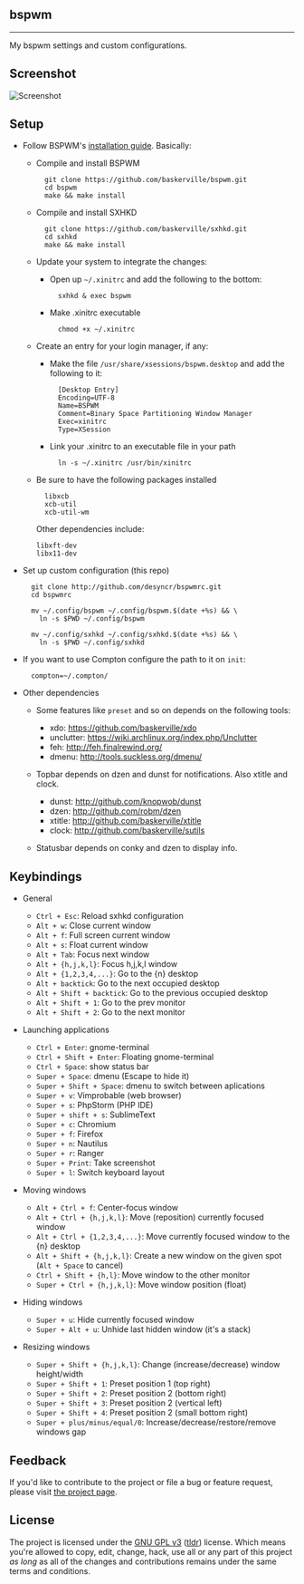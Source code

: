## bspwm
---

My bspwm settings and custom configurations.

## Screenshot

![Screenshot](https://github.com/desyncr/bspwmrc/blob/master/screenshot.png?raw=true)

## Setup

* Follow BSPWM's [installation guide](https://github.com/windelicato/dotfiles/wiki/bspwm-for-dummies). Basically:

  - Compile and install BSPWM

          git clone https://github.com/baskerville/bspwm.git
          cd bspwm
          make && make install

  - Compile and install SXHKD

          git clone https://github.com/baskerville/sxhkd.git
          cd sxhkd
          make && make install

  - Update your system to integrate the changes:

    - Open up `~/.xinitrc` and add the following to the bottom:

            sxhkd & exec bspwm

    - Make .xinitrc executable
    
            chmod +x ~/.xinitrc

  - Create an entry for your login manager, if any:
      - Make the file `/usr/share/xsessions/bspwm.desktop` and add the following to it:


              [Desktop Entry]
              Encoding=UTF-8
              Name=BSPWM
              Comment=Binary Space Partitioning Window Manager
              Exec=xinitrc
              Type=XSession

      - Link your .xinitrc to an executable file in your path

              ln -s ~/.xinitrc /usr/bin/xinitrc

  * Be sure to have the following packages installed

          libxcb
          xcb-util
          xcb-util-wm

    Other dependencies include:

        libxft-dev
        libx11-dev

* Set up custom configuration (this repo)

        git clone http://github.com/desyncr/bspwmrc.git
        cd bspwmrc

        mv ~/.config/bspwm ~/.config/bspwm.$(date +%s) && \
          ln -s $PWD ~/.config/bspwm

        mv ~/.config/sxhkd ~/.config/sxhkd.$(date +%s) && \
          ln -s $PWD ~/.config/sxhkd

* If you want to use Compton configure the path to it on ``init``:

        compton=~/.compton/

* Other dependencies

    * Some features like `preset` and so on depends on the following tools:
       * xdo: https://github.com/baskerville/xdo
       * unclutter: https://wiki.archlinux.org/index.php/Unclutter
       * feh: http://feh.finalrewind.org/
       * dmenu: http://tools.suckless.org/dmenu/

    * Topbar depends on dzen and dunst for notifications. Also xtitle and clock.
        * dunst: http://github.com/knopwob/dunst
        * dzen: http://github.com/robm/dzen
        * xtitle: http://github.com/baskerville/xtitle
        * clock: http://github.com/baskerville/sutils

    * Statusbar depends on conky and dzen to display info.

## Keybindings
* General
    * `Ctrl + Esc`: Reload sxhkd configuration
    * `Alt + w`: Close current window
    * `Alt + f`: Full screen current window
    * `Alt + s`: Float current window
    * `Alt + Tab`: Focus next window
    * `Alt + {h,j,k,l}`: Focus h,j,k,l window
    * `Alt + {1,2,3,4,...}`: Go to the {n} desktop
    * `Alt + backtick`: Go to the next occupied desktop
    * `Alt + Shift + backtick`: Go to the previous occupied desktop
    * `Alt + Shift + 1`: Go to the prev monitor
    * `Alt + Shift + 2`: Go to the next monitor

* Launching applications

    * `Ctrl + Enter`: gnome-terminal
    * `Ctrl + Shift + Enter`: Floating gnome-terminal
    * `Ctrl + Space`: show status bar
    * `Super + Space`: dmenu (Escape to hide it)
    * `Super + Shift + Space`: dmenu to switch between aplications
    * `Super + v`: Vimprobable (web browser)
    * `Super + s`: PhpStorm (PHP IDE)
    * `Super + shift + s`: SublimeText
    * `Super + c`: Chromium
    * `Super + f`: Firefox
    * `Super + n`: Nautilus
    * `Super + r`: Ranger
    * `Super + Print`: Take screenshot
    * `Super + l`: Switch keyboard layout

* Moving windows 
    * `Alt + Ctrl + f`: Center-focus window
    * `Alt + Ctrl + {h,j,k,l}`: Move (reposition) currently focused window
    * `Alt + Ctrl + {1,2,3,4,...}`: Move currently focused window to the {n} desktop
    * `Alt + Shift + {h,j,k,l}`: Create a new window on the given spot (`Alt + Space` to cancel)
    * `Ctrl + Shift + {h,l}`: Move window to the other monitor
    * `Super + Ctrl + {h,j,k,l}`: Move window position (float)

        
* Hiding windows
    * `Super + u`: Hide currently focused window
    * `Super + Alt + u`: Unhide last hidden window (it's a stack)
         
* Resizing windows
    * `Super + Shift + {h,j,k,l}`: Change (increase/decrease) window height/width
    * `Super + Shift + 1`: Preset position 1 (top right)
    * `Super + Shift + 2`: Preset position 2 (bottom right)
    * `Super + Shift + 3`: Preset position 2 (vertical left)
    * `Super + Shift + 4`: Preset position 2 (small bottom right)
    * `Super + plus/minus/equal/0`: Increase/decrease/restore/remove windows gap
     
## Feedback

If you'd like to contribute to the project or file a bug or feature request, please visit [the project page][1].

## License

The project is licensed under the [GNU GPL v3][2] ([tldr][3]) license. Which means you're allowed to copy, edit, change, hack, use all or any part of this project *as long* as all of the changes and contributions remains under the same terms and conditions.

  [1]: https://github.com/desyncr/bspwmrc/
  [2]: http://www.gnu.org/licenses/gpl.html
  [3]: http://www.tldrlegal.com/license/gnu-general-public-license-v3-(gpl-3)
